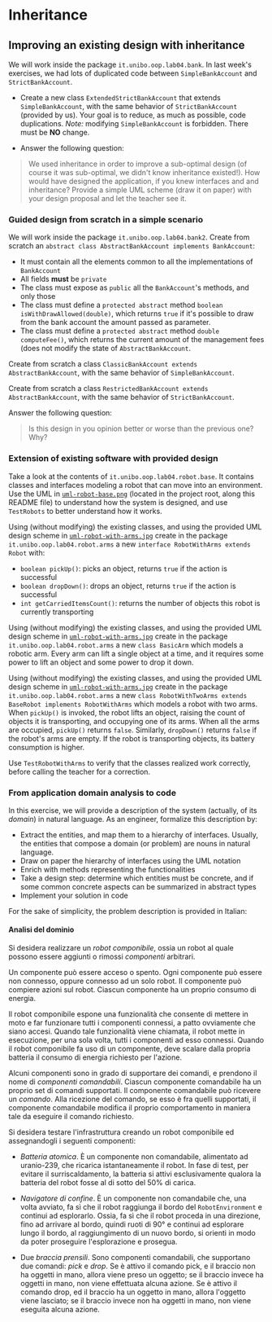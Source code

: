 # Inheritance

## Improving an existing design with inheritance

We will work inside the package `it.unibo.oop.lab04.bank`.
In last week's exercises, we had lots of duplicated code between `SimpleBankAccount` and `StrictBankAccount`.

* Create a new class `ExtendedStrictBankAccount` that extends `SimpleBankAccount`, with the same behavior of `StrictBankAccount` (provided by us). Your goal is to reduce, as much as possible, code duplications. *Note:* modifying `SimpleBankAccount` is forbidden. There must be **NO** change.

* Answer the following question:

> We used inheritance in order to improve a sub-optimal design (of course it was sub-optimal, we didn't know inheritance existed!). How would have designed the application, if you knew interfaces and and inheritance? Provide a simple UML scheme (draw it on paper) with your design proposal and let the teacher see it.

### Guided design from scratch in a simple scenario

We will work inside the package `it.unibo.oop.lab04.bank2`.
Create from scratch an `abstract class AbstractBankAccount implements BankAccount`:

* It must contain all the elements common to all the implementations of `BankAccount`
* All fields **must** be `private`
* The class must expose as `public` all the `BankAccount`'s methods, and only those
* The class must define a `protected abstract` method `boolean isWithDrawAllowed(double)`, which returns `true` if it's possible to draw from the bank account the amount passed as parameter.
* The class must define a `protected abstract` method `double computeFee()`, which returns the current amount of the management fees (does not modify the state of `AbstractBankAccount`.

Create from scratch a class `ClassicBankAccount extends AbstractBankAccount`, with the same behavior of `SimpleBankAccount`.

Create from scratch a class `RestrictedBankAccount extends AbstractBankAccount`, with the same behavior of `StrictBankAccount`.

Answer the following question:

> Is this design in you opinion better or worse than the previous one? Why?

### Extension of existing software with provided design

Take a look at the contents of `it.unibo.oop.lab04.robot.base`. It contains classes and interfaces modeling a robot that can move into an environment. Use the UML in [`uml-robot-base.png`](uml-robot-base.png) (located in the project root, along this README file) to understand how the system is designed, and use `TestRobots` to better understand how it works.

Using (without modifying) the existing classes, and using the provided UML design scheme in [`uml-robot-with-arms.jpg`](uml-robot-with-arms.jpg) create in the package `it.unibo.oop.lab04.robot.arms` a new `interface RobotWithArms extends Robot` with:

* `boolean pickUp()`: picks an object, returns `true` if the action is successful
* `boolean dropDown()`: drops an object, returns `true` if the action is successful
* `int getCarriedItemsCount()`: returns the number of objects this robot is currently transporting

Using (without modifying) the existing classes, and using the provided UML design scheme in [`uml-robot-with-arms.jpg`](uml-robot-with-arms.jpg) create in the package `it.unibo.oop.lab04.robot.arms` a new `class BasicArm` which models a robotic arm. Every arm can lift a single object at a time, and it requires some power to lift an object and some power to drop it down.

Using (without modifying) the existing classes, and using the provided UML design scheme in [`uml-robot-with-arms.jpg`](uml-robot-with-arms.jpg) create in the package `it.unibo.oop.lab04.robot.arms` a new `class RobotWithTwoArms extends BaseRobot implements RobotWithArms` which models a robot with two arms. When `pickUp()` is invoked, the robot lifts an object, raising the count of objects it is transporting, and occupying one of its arms. When all the arms are occupied, `pickUp()` returns `false`. Similarly, `dropDown()` returns `false` if the robot's arms are empty. If the robot is transporting objects, its battery consumption is higher.

Use `TestRobotWithArms` to verify that the classes realized work correctly, before calling the teacher for a correction.

### From application domain analysis to code

In this exercise, we will provide a description of the system (actually, of its *domain*) in natural language. As an engineer, formalize this description by:

* Extract the entities, and map them to a hierarchy of interfaces. Usually, the entities that compose a domain (or problem) are nouns in natural language.
* Draw on paper the hierarchy of interfaces using the UML notation
* Enrich with methods representing the functionalities
* Take a design step: determine which entities must be concrete, and if some common concrete aspects can be summarized in abstract types
* Implement your solution in code

For the sake of simplicity, the problem description is provided in Italian:

#### **Analisi del dominio**

Si desidera realizzare un *robot componibile*, ossia un robot al quale possono essere aggiunti o rimossi *componenti* arbitrari.

Un componente può essere acceso o spento.
Ogni componente può essere non connesso, oppure connesso ad un solo robot.
Il componente può compiere azioni sul robot.
Ciascun componente ha un proprio consumo di energia.

Il robot componibile espone una funzionalità che consente di mettere in moto e far funzionare tutti i componenti connessi, a patto ovviamente che siano accesi.
Quando tale funzionalità viene chiamata, il robot mette in esecuzione, per una sola volta, tutti i componenti ad esso connessi.
Quando il robot componibile fa uso di un componente, deve scalare dalla propria batteria il consumo di energia richiesto per l'azione.

Alcuni componenti sono in grado di supportare dei comandi, e prendono il nome di *componenti comandabili*.
Ciascun componente comandabile ha un proprio set di comandi supportati.
Il componente comandabile può ricevere un *comando*.
Alla ricezione del comando, se esso è fra quelli supportati, il componente comandabile modifica il proprio comportamento in maniera tale da eseguire il comando richiesto.

Si desidera testare l'infrastruttura creando un robot componibile ed assegnandogli i seguenti componenti:

* *Batteria atomica*. È un componente non comandabile, alimentato ad uranio-239, che ricarica istantaneamente il robot. In fase di test, per evitare il surriscaldamento, la batteria si attivi esclusivamente qualora la batteria del robot fosse al di sotto del 50% di carica.

* *Navigatore di confine*. È un componente non comandabile che, una volta avviato, fa sì che il robot raggiunga il bordo del `RobotEnvironment` e continui ad esplorarlo. Ossia, fa sì che il robot proceda in una direzione, fino ad arrivare al bordo, quindi ruoti di 90° e continui ad esplorare lungo il bordo, al raggiungimento di un nuovo bordo, si orienti in modo da poter proseguire l'esplorazione e prosegua.

* Due *braccia prensili*. Sono componenti comandabili, che supportano due comandi: *pick* e *drop*. Se è attivo il comando pick, e il braccio non ha oggetti in mano, allora viene preso un oggetto; se il braccio invece ha oggetti in mano, non viene effettuata alcuna azione. Se è attivo il comando drop, ed il braccio ha un oggetto in mano, allora l'oggetto viene lasciato; se il braccio invece non ha oggetti in mano, non viene eseguita alcuna azione.
